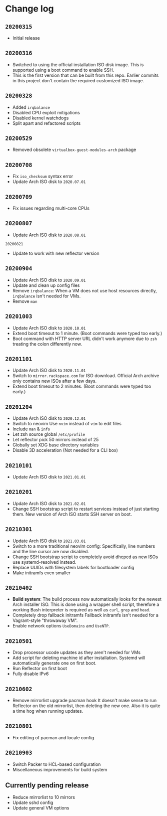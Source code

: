 # Change log

## `20200315`

- Initial release

## `20200316`

- Switched to using the official installation ISO disk image. This is supported using a boot command to enable SSH.
- This is the first version that can be built from this repo. Earlier commits in this project don't contain the required customized ISO image.

## `20200328`

- Added `irqbalance`
- Disabled CPU exploit mitigations
- Disabled kernel watchdogs
- Split apart and refactored scripts

## `20200529`

- Removed obsolete `virtualbox-guest-modules-arch` package

## `20200708`

- Fix `iso_checksum` syntax error
- Update Arch ISO disk to `2020.07.01`

## `20200709`

- Fix issues regarding multi-core CPUs

## `20200807`

- Update Arch ISO disk to `2020.08.01`

`20200821`

- Update to work with new reflector version

## `20200904`

- Update Arch ISO disk to `2020.09.01`
- Update and clean up config files
- Remove `irqbalance`: When a VM does not use host resources directly, `irqbalance` isn't needed for VMs.
- Remove `man`

## `20201003`

- Update Arch ISO disk to `2020.10.01`
- Extend boot timeout to 1 minute. (Boot commands were typed too early.)
- Boot command with HTTP server URL didn't work anymore due to `zsh` treating the colon differently now.

## `20201101`

- Update Arch ISO disk to `2020.11.01`
- Switch to `mirror.rackspace.com` for ISO download. Official Arch archive only contains new ISOs after a few days.
- Extend boot timeout to 2 minutes. (Boot commands were typed too early.)

## `20201204`

- Update Arch ISO disk to `2020.12.01`
- Switch to neovim
  Use `nvim` instead of `vim` to edit files
- Include `man` & `info`
- Let zsh source global `/etc/profile`
- Let reflector pick 50 mirrors instead of 25
- Globally set XDG base directory variables
- Disable 3D acceleration (Not needed for a CLI box)

## `20210101`

- Update Arch ISO disk to `2021.01.01`

## `20210201`

- Update Arch ISO disk to `2021.02.01`
- Change SSH bootstrap script to restart services instead of just starting them. New version of Arch ISO starts SSH server on boot.

## `20210301`

- Update Arch ISO disk to `2021.03.01`
- Switch to a more traditional neovim config: Specifically, line numbers and the line cursor are now disabled.
- Change SSH bootstrap script to completely avoid dhcpcd as new ISOs use systemd-resolved instead.
- Replace UUIDs with filesystem labels for bootloader config
- Make initramfs even smaller

## `20210402`

- **Build system**:
  The build process now automatically looks for the newest Arch installer ISO. This is done using a wrapper shell script, therefore a working Bash interpreter is required as well as `curl`, `grep` and `head`.
- Completely drop fallback initramfs
  Fallback initramfs isn't needed for a Vagrant-style "throwaway VM".
- Enable network options `UseDomains` and `UseNTP`.

## `20210501`

- Drop processor ucode updates as they aren't needed for VMs
- Add script for deleting machine id after installation. Systemd will automatically generate one on first boot.
- Run Reflector on first boot
- Fully disable IPv6

## `20210602`

- Remove mirrorlist upgrade pacman hook
  It doesn't make sense to run Reflector on the old mirrorlist, then deleting the new one. Also it is quite a time hog when running updates.

## `20210801`

- Fix editing of pacman and locale config

## `20210903`

- Switch Packer to HCL-based configuration
- Miscellaneous improvements for build system

## Currently pending release

- Reduce mirrorlist to 10 mirrors
- Update sshd config
- Update general VM options
